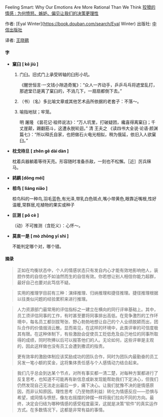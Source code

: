 Feeling Smart: Why Our Emotions Are More Rational Than We Think [狡猾的情感 : 为何愤怒、嫉妒、偏见让我们的决策更理性](https://book.douban.com/subject/26847674/) 

作者: [Eyal Winter](https://book.douban.com/search/Eyal Winter)
出版社: [中信出版社](https://book.douban.com/press/2400)

译者: [王晓鹂](https://book.douban.com/search/王晓鹂)

#### 字

- **窠臼** **[ kē jiù ]**

  1. 门臼。旧式门上承受转轴的臼形小坑。

     《醒世恒言·一文钱小隙造奇冤》：“众人一齐动手，乒乒乓乓将遮堂乱打，那遮堂已是离了窠臼的，不消几下，一扇扇都倒下去。”

  2. （书）（名）多比喻文章或其他艺术品所依据的老套子：不落～。

  3. 喻指地狱；牢笼。

     明 屠隆 《昙花记·祖师说法》：“万人坑里，打破疑团，纔喜得离窠臼；千丈崖颠，踢翻筋斗，这遭永脱轮迴。” 清 王夫之 《读四书大全说·论语·颜渊篇七》：“所以释氏自家，也把做石火电光相拟，稍为俄延，依旧入人欲窠臼。”

- **枕戈待旦** **[ zhěn gē dài dàn ]**

  枕着兵器躺着等待天亮。形容随时准备杀敌，一刻也不松懈。［近］厉兵秣马。

- **鸫鹛 [dōng méi]**

- **椋鸟** **[ liáng niǎo ]**

  椋鸟科的一种鸟,羽毛蓝色,有光泽,带乳白色斑点,嘴小带黄色,眼靠近嘴根,性好温暖,常群居,吃植物的果实或种子		

- **叵测** **[ pǒ cè ]**

  （动）不可推测（含贬义）：心怀～。

- **莫衷一是** **[ mò zhōng yī shì ]**

  不能判定哪个对，哪个错。

#### 摘录

> 正如在均衡状态中，个人的情感状态只有发自内心才能有效地影响他人，装腔作势的自信也不如油然而生的自信有效。你若想让别人相信你能力超群，最好自己也要对此笃信不疑。

> 实用的推理学目前有三种：演绎推理、归纳推理和捷径推理。捷径推理根据以往类似问题的经验累积来进行推理。

> 人力资源部门最常用的评估指标之一建立在横向的同行评审基础上。其中，员工须评估同事的工作，有时甚至要将同事排出高低。在竞争激烈的工作环境中，每名员工都剑拔弩张、野心勃勃地想让自己的个人业绩脱颖而出，团队合作的价值烟消云散。显而易见，在这样的环境中，此类评审的可信度极其有限。在这种体制下，有些激励会促使员工贬低危及自己地位的同事所取得的成绩，同时吹捧以后可以报答他们的人。无论如何，这些评审是主观的，因此这样做也没有员工会遭到撒谎的指责。
>
> 更有效率的激励体制应该奖励成功的团队合作，同时为团队内最勤奋的员工另发一笔小额的奖金，这将集体责任感与个人感情动力结合起来。

> 我们几乎总会到达某个节点，对所有事实都一清二楚，对每种方案都进行了反复思考，也知道不可能再有新信息或新发现能帮助我们下定决心，但我们仍然发现自己无法走出最后一步，痛下决心。让我们犹豫不决的是情感原因，而非认知原因。理性思考（乃至物质利益）转化为情感反应——恐惧与希望，或同情与愤怒，像左右摇摆的钟摆一样将我们拉向不同的方向。最终，决定会归结为哪种情感的感受程度最深，这就是决策“软件”的真实运作方式。在多数情况下，这都是非常有益的事情。
